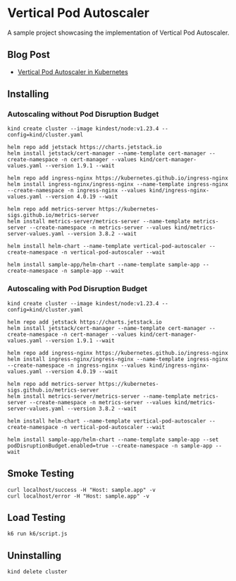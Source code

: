 # Vertical Pod Autoscaler

A sample project showcasing the implementation of Vertical Pod Autoscaler.

## Blog Post

- [Vertical Pod Autoscaler in Kubernetes](https://jhandguy.github.io/posts/vertical-pod-autoscaler/)

## Installing

### Autoscaling without Pod Disruption Budget

```shell
kind create cluster --image kindest/node:v1.23.4 --config=kind/cluster.yaml

helm repo add jetstack https://charts.jetstack.io
helm install jetstack/cert-manager --name-template cert-manager --create-namespace -n cert-manager --values kind/cert-manager-values.yaml --version 1.9.1 --wait

helm repo add ingress-nginx https://kubernetes.github.io/ingress-nginx
helm install ingress-nginx/ingress-nginx --name-template ingress-nginx --create-namespace -n ingress-nginx --values kind/ingress-nginx-values.yaml --version 4.0.19 --wait

helm repo add metrics-server https://kubernetes-sigs.github.io/metrics-server
helm install metrics-server/metrics-server --name-template metrics-server --create-namespace -n metrics-server --values kind/metrics-server-values.yaml --version 3.8.2 --wait

helm install helm-chart --name-template vertical-pod-autoscaler --create-namespace -n vertical-pod-autoscaler --wait

helm install sample-app/helm-chart --name-template sample-app --create-namespace -n sample-app --wait
```

### Autoscaling with Pod Disruption Budget

```shell
kind create cluster --image kindest/node:v1.23.4 --config=kind/cluster.yaml

helm repo add jetstack https://charts.jetstack.io
helm install jetstack/cert-manager --name-template cert-manager --create-namespace -n cert-manager --values kind/cert-manager-values.yaml --version 1.9.1 --wait

helm repo add ingress-nginx https://kubernetes.github.io/ingress-nginx
helm install ingress-nginx/ingress-nginx --name-template ingress-nginx --create-namespace -n ingress-nginx --values kind/ingress-nginx-values.yaml --version 4.0.19 --wait

helm repo add metrics-server https://kubernetes-sigs.github.io/metrics-server
helm install metrics-server/metrics-server --name-template metrics-server --create-namespace -n metrics-server --values kind/metrics-server-values.yaml --version 3.8.2 --wait

helm install helm-chart --name-template vertical-pod-autoscaler --create-namespace -n vertical-pod-autoscaler --wait

helm install sample-app/helm-chart --name-template sample-app --set podDisruptionBudget.enabled=true --create-namespace -n sample-app --wait
```

## Smoke Testing

```shell
curl localhost/success -H "Host: sample.app" -v
curl localhost/error -H "Host: sample.app" -v
```

## Load Testing

```shell
k6 run k6/script.js
```

## Uninstalling

```shell
kind delete cluster
```
